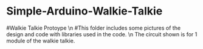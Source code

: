 # Simple-Arduino-Walkie-Talkie
#Walkie Talkie Protoype \n
#This folder includes some pictures of the design and code with libraries used in the code. \n
The circuit shown is for 1 module of the walkie talkie.
